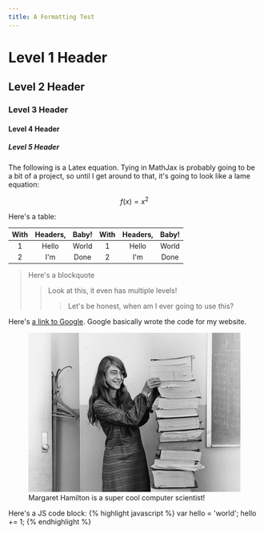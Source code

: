 ```yaml
---
title: A Formatting Test
---
```


# Level 1 Header

## Level 2 Header

### Level 3 Header

#### Level 4 Header

##### Level 5 Header

The following is a Latex equation. Tying in MathJax is probably going to be a bit of a project, so until I get around to that, it's going to look like a lame equation:

$$f(x) = x^2$$


Here's a table:

<div class="table-responsive" markdown="1">

|With  |Headers,  |Baby!  |With  |Headers,  |Baby!  |
|:----:|:--------:|:-----:|:----:|:--------:|:-----:|
| 1    | Hello    | World | 1    | Hello    | World |
| 2    | I'm      | Done  | 2    | I'm      | Done  |

</div>

> Here's a blockquote
> > Look at this, it even has multiple levels!
> > > Let's be honest, when am I ever going to use this?

Here's [a link to Google](https://www.google.com). Google basically wrote the code for my website.

<figure>
	<img src="/assets/img/margaret.png">
	<figcaption>Margaret Hamilton is a super cool computer scientist!</figcaption>
</figure>

Here's a JS code block:
{% highlight javascript %}
var hello = 'world';
hello += 1;
{% endhighlight %}
